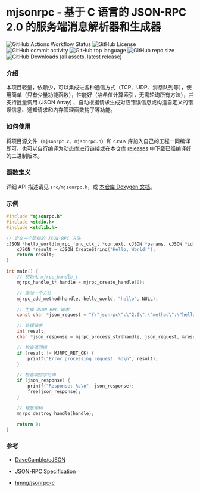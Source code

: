 # mjsonrpc - 基于 C 语言的 JSON-RPC 2.0 的服务端消息解析器和生成器

![GitHub Actions Workflow Status](https://img.shields.io/github/actions/workflow/status/sfxfs/mjsonrpc/ci.yml) ![GitHub License](https://img.shields.io/github/license/sfxfs/mjsonrpc) ![GitHub commit activity](https://img.shields.io/github/commit-activity/t/sfxfs/mjsonrpc) ![GitHub top language](https://img.shields.io/github/languages/top/sfxfs/mjsonrpc) ![GitHub repo size](https://img.shields.io/github/repo-size/sfxfs/mjsonrpc) ![GitHub Downloads (all assets, latest release)](https://img.shields.io/github/downloads/sfxfs/mjsonrpc/latest/total)

### 介绍

本项目轻量，依赖少，可以集成进各种通信方式（TCP、UDP、消息队列等），使用简单（只有少量功能函数），性能好（哈希值计算索引，无需轮询所有方法），并支持批量调用 (JSON Array) 、自动根据请求生成对应错误信息或构造自定义的错误信息、通知请求和内存管理函数钩子等功能。

### 如何使用

将项目源文件（`mjsonrpc.c`、`mjsonrpc.h`）和 `cJSON` 库加入自己的工程一同编译即可，也可以自行编译为动态库进行链接或在本仓库 [releases](https://github.com/sfxfs/mjsonrpc/releases) 中下载已经编译好的二进制版本。

### 函数定义

详细 API 描述请见 `src/mjsonrpc.h`，或 [本仓库 Doxygen 文档](https://sfxfs.github.io/mjsonrpc)。

### 示例

```c
#include "mjsonrpc.h"
#include <stdio.h>
#include <stdlib.h>

// 定义一个简单的 JSON-RPC 方法
cJSON *hello_world(mjrpc_func_ctx_t *context, cJSON *params, cJSON *id) {
    cJSON *result = cJSON_CreateString("Hello, World!");
    return result;
}

int main() {
    // 初始化 mjrpc_handle_t
    mjrpc_handle_t* handle = mjrpc_create_handle(0);

    // 添加一个方法
    mjrpc_add_method(handle, hello_world, "hello", NULL);

    // 生成 JSON-RPC 请求
    const char *json_request = "{\"jsonrpc\":\"2.0\",\"method\":\"hello\",\"id\":1}";

    // 处理请求
    int result;
    char *json_response = mjrpc_process_str(handle, json_request, &result);

  	// 检查返回值
    if (result != MJRPC_RET_OK) {
        printf("Error processing request: %d\n", result);
    }

  	// 检查响应字符串
    if (json_response) {
        printf("Response: %s\n", json_response);
        free(json_response);
    }

    // 释放句柄
    mjrpc_destroy_handle(handle);

    return 0;
}
```

### 参考

- [DaveGamble/cJSON](https://github.com/DaveGamble/cJSON)

- [JSON-RPC Specification](https://www.jsonrpc.org/specification)

- [hmng/jsonrpc-c](https://github.com/hmng/jsonrpc-c)
